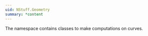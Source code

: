 ```yaml
---
uid: NStuff.Geometry
summary: *content
---
```

The namespace contains classes to make computations on curves.
